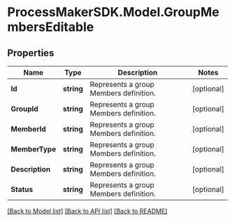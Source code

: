 
# ProcessMakerSDK.Model.GroupMembersEditable

## Properties

Name | Type | Description | Notes
------------ | ------------- | ------------- | -------------
**Id** | **string** | Represents a group Members definition. | [optional] 
**GroupId** | **string** | Represents a group Members definition. | [optional] 
**MemberId** | **string** | Represents a group Members definition. | [optional] 
**MemberType** | **string** | Represents a group Members definition. | [optional] 
**Description** | **string** | Represents a group Members definition. | [optional] 
**Status** | **string** | Represents a group Members definition. | [optional] 

[[Back to Model list]](../README.md#documentation-for-models)
[[Back to API list]](../README.md#documentation-for-api-endpoints)
[[Back to README]](../README.md)

